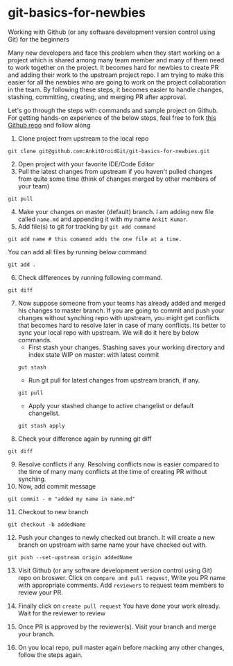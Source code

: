 # git-basics-for-newbies

Working with Github (or any software development version control using Git) for the beginners

Many new developers and face this problem when they start working on a project which is shared among many team member and many of them need to work together on the project.
It becomes hard for newbies to create PR and adding their work to the upstream project repo.
I am trying to make this easier for all the newbies who are going to work on the project collaboration in the team.
By following these steps, it becomes easier to handle changes, stashing, committing, creating, and merging PR after approval.

Let's go through the steps with commands and sample project on Github.
For getting hands-on experience of the below steps, feel free to fork [this Github repo](https://github.com/AnkitDroidGit/git-basics-for-newbies) and follow along

1. Clone project from upstream to the local repo

```
git clone git@github.com:AnkitDroidGit/git-basics-for-newbies.git
```

2. Open project with your favorite IDE/Code Editor
3. Pull the latest changes from upstream if you haven't pulled changes from quite some time (think of changes merged by other members of your team)

```
git pull
```

4. Make your changes on master (default) branch. I am adding new file called `name.md` and appending it with my name `Ankit Kumar`.
5. Add file(s) to git for tracking by `git add command`

```
git add name # this comamnd adds the one file at a time.
```

You can add all files by running below command

```
git add .
```

6. Check differences by running following command.

```
git diff
```

7. Now suppose someone from your teams has already added and merged his changes to master branch. If you are going to commit and push your changes without synching repo with upstream, you might get conflicts that becomes hard to resolve later in case of many conflicts.
   Its better to sync your local repo with upstream.
   We will do it here by below commands.
   - First stash your changes. Stashing saves your working directory and index state WIP on master: with latest commit
   ```
   gut stash
   ```
   - Run git pull for latest changes from upstream branch, if any.
   ```
   git pull
   ```
   - Apply your stashed change to active changelist or default changelist.
   ```
   git stash apply
   ```
8. Check your difference again by running git diff

```
git diff
```

9. Resolve conflicts if any. Resolving conflicts now is easier compared to the time of many many conflicts at the time of creating PR without synching.
10. Now, add commit message

```
git commit - m "added my name in name.md"
```

11. Checkout to new branch

```
git checkout -b addedName
```

12. Push your changes to newly checked out branch. It will create a new branch on upstream with same name your have checked out with.

```
git push --set-upstream origin addedName
```

13. Visit Github (or any software development version control using Git) repo on broswer.
    Click on `compare and pull request`,
    Write you PR name with appropriate comments.
    Add `reviewers` to request team members to review your PR.

14. Finally click on `create pull request`
    You have done your work already.
    Wait for the reviewer to review

15. Once PR is approved by the reviewer(s).
    Visit your branch and merge your branch.

16. On you local repo, pull master again before macking any other changes, follow the steps again.
